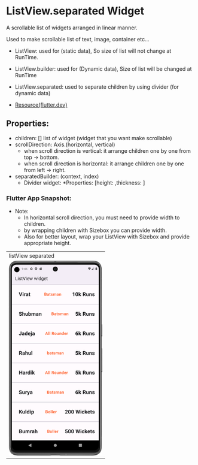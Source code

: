 # ListView.separated Widget

A scrollable list of widgets arranged in linear manner.

Used to make scrollable list of text, image, container etc...

- ListView: used for (static data), So size of list will not change at RunTime.
- ListView.builder: used for (Dynamic data), Size of list will be changed at RunTime
- ListView.separated: used to separate children by using divider (for dynamic data)

- [Resource(flutter.dev)](https://api.flutter.dev/flutter/widgets/ListView-class.html)

## Properties:
   - children: [] list of widget (widget that you want make scrollable)
   - scrollDirection: Axis.(horizontal, vertical)
     - when scroll direction is vertical: it arrange children one by one from top -> bottom.
     - when scroll direction is horizontal: it arrange children one by one from left -> right.
   - separatedBuilder: (context, index)
     - Divider widget: *Properties: [height: ,thickness: ]


### Flutter App Snapshot:

- Note:
  - In horizontal scroll direction, you must need to provide width to children.
  - by wrapping children with Sizebox you can provide width.
  - Also for better layout, wrap your ListView with Sizebox and provide appropriate height.

<table>
  <tr>
    <td>listView separated</td>
     
  </tr>
  <tr>
    <td><img src="Screenshot/listview_separated.png" width=250 height=520></td>

  </tr>
 </table>

